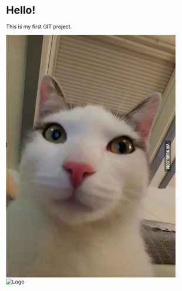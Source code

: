 # Hello!

This is my first GIT project.

![Github Logo](https://github.com/kiirlstsebrakov/TA-21V-lihtsamad-rakendused/blob/main/a9Yv0NK_460s.jpg)
![Logo](/Downloads/Images/CatPicture.jpg)